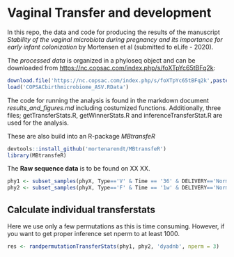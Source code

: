Vaginal Transfer and development
================

In this repo, the data and code for producing the results of the
manuscript *Stability of the vaginal microbiota during pregnancy and its
importance for early infant colonization* by Mortensen et al (submitted
to eLife - 2020).

The *processed data* is organized in a phyloseq object and can be
downloaded from
<https://nc.copsac.com/index.php/s/foXTpYc65tBFq2k>:

``` r
download.file('https://nc.copsac.com/index.php/s/foXTpYc65tBFq2k',paste(getwd(),'COPSACbirthmicrobiome_ASV.RData',sep = '/'))
load('COPSACbirthmicrobiome_ASV.RData')
```

The code for running the analysis is found in the markdown document
*results\_and\_figures.md* including costumized functions. Additionally,
three files; getTransferStats.R, getWinnerStats.R and
inferenceTransferStat.R are used for the analysis.

These are also build into an R-package *MBtransfeR*

``` r
devtools::install_github('mortenarendt/MBtransfeR')
library(MBtransfeR)
```

The **Raw sequence data** is to be found on XX
XX.

``` r
phy1 <- subset_samples(phyX, Type=='V' & Time == '36' & DELIVERY=='Normal')
phy2 <- subset_samples(phyX, Type=='F' & Time == '1w' & DELIVERY=='Normal')
```

## Calculate individual transferstats

Here we use only a few permutations as this is time consuming. However,
if you want to get proper inference set nperm to at least 1000.

``` r
res <- randpermutationTransferStats(phy1, phy2, 'dyadnb', nperm = 3)
```
